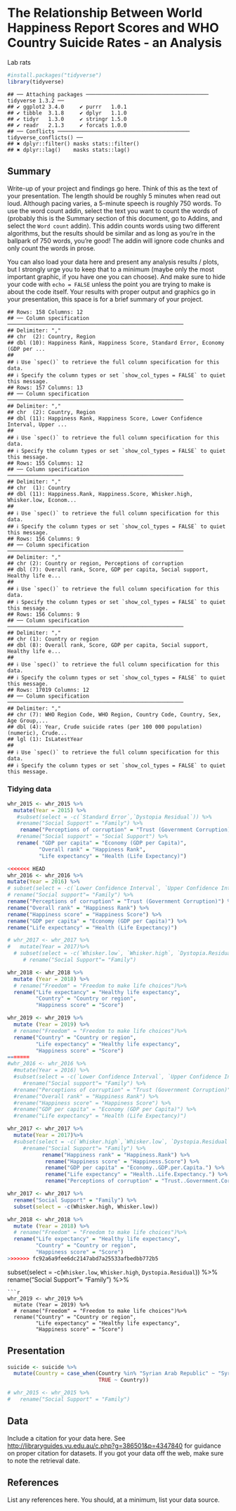 The Relationship Between World Happiness Report Scores and WHO Country
Suicide Rates - an Analysis
================
Lab rats

``` r
#install.packages("tidyverse")
library(tidyverse)
```

    ## ── Attaching packages ─────────────────────────────────────── tidyverse 1.3.2 ──
    ## ✔ ggplot2 3.4.0     ✔ purrr   1.0.1
    ## ✔ tibble  3.1.8     ✔ dplyr   1.1.0
    ## ✔ tidyr   1.3.0     ✔ stringr 1.5.0
    ## ✔ readr   2.1.3     ✔ forcats 1.0.0
    ## ── Conflicts ────────────────────────────────────────── tidyverse_conflicts() ──
    ## ✖ dplyr::filter() masks stats::filter()
    ## ✖ dplyr::lag()    masks stats::lag()

## Summary

Write-up of your project and findings go here. Think of this as the text
of your presentation. The length should be roughly 5 minutes when read
out loud. Although pacing varies, a 5-minute speech is roughly 750
words. To use the word count addin, select the text you want to count
the words of (probably this is the Summary section of this document, go
to Addins, and select the `Word count` addin). This addin counts words
using two different algorithms, but the results should be similar and as
long as you’re in the ballpark of 750 words, you’re good! The addin will
ignore code chunks and only count the words in prose.

You can also load your data here and present any analysis results /
plots, but I strongly urge you to keep that to a minimum (maybe only the
most important graphic, if you have one you can choose). And make sure
to hide your code with `echo = FALSE` unless the point you are trying to
make is about the code itself. Your results with proper output and
graphics go in your presentation, this space is for a brief summary of
your project.

    ## Rows: 158 Columns: 12
    ## ── Column specification ────────────────────────────────────────────────────────
    ## Delimiter: ","
    ## chr  (2): Country, Region
    ## dbl (10): Happiness Rank, Happiness Score, Standard Error, Economy (GDP per ...
    ## 
    ## ℹ Use `spec()` to retrieve the full column specification for this data.
    ## ℹ Specify the column types or set `show_col_types = FALSE` to quiet this message.
    ## Rows: 157 Columns: 13
    ## ── Column specification ────────────────────────────────────────────────────────
    ## Delimiter: ","
    ## chr  (2): Country, Region
    ## dbl (11): Happiness Rank, Happiness Score, Lower Confidence Interval, Upper ...
    ## 
    ## ℹ Use `spec()` to retrieve the full column specification for this data.
    ## ℹ Specify the column types or set `show_col_types = FALSE` to quiet this message.
    ## Rows: 155 Columns: 12
    ## ── Column specification ────────────────────────────────────────────────────────
    ## Delimiter: ","
    ## chr  (1): Country
    ## dbl (11): Happiness.Rank, Happiness.Score, Whisker.high, Whisker.low, Econom...
    ## 
    ## ℹ Use `spec()` to retrieve the full column specification for this data.
    ## ℹ Specify the column types or set `show_col_types = FALSE` to quiet this message.
    ## Rows: 156 Columns: 9
    ## ── Column specification ────────────────────────────────────────────────────────
    ## Delimiter: ","
    ## chr (2): Country or region, Perceptions of corruption
    ## dbl (7): Overall rank, Score, GDP per capita, Social support, Healthy life e...
    ## 
    ## ℹ Use `spec()` to retrieve the full column specification for this data.
    ## ℹ Specify the column types or set `show_col_types = FALSE` to quiet this message.
    ## Rows: 156 Columns: 9
    ## ── Column specification ────────────────────────────────────────────────────────
    ## Delimiter: ","
    ## chr (1): Country or region
    ## dbl (8): Overall rank, Score, GDP per capita, Social support, Healthy life e...
    ## 
    ## ℹ Use `spec()` to retrieve the full column specification for this data.
    ## ℹ Specify the column types or set `show_col_types = FALSE` to quiet this message.
    ## Rows: 17019 Columns: 12
    ## ── Column specification ────────────────────────────────────────────────────────
    ## Delimiter: ","
    ## chr (7): WHO Region Code, WHO Region, Country Code, Country, Sex, Age Group,...
    ## dbl (4): Year, Crude suicide rates (per 100 000 population) (numeric), Crude...
    ## lgl (1): IsLatestYear
    ## 
    ## ℹ Use `spec()` to retrieve the full column specification for this data.
    ## ℹ Specify the column types or set `show_col_types = FALSE` to quiet this message.

### Tidying data

``` r
whr_2015 <- whr_2015 %>%
  mutate(Year = 2015) %>% 
   #subset(select = -c(`Standard Error`,`Dystopia Residual`)) %>%
   #rename("Social Support" = "Family") %>%
    rename("Perceptions of corruption" = "Trust (Government Corruption)") %>%
   #rename("Social support" = "Social Support") %>%
   rename( "GDP per capita" = "Economy (GDP per Capita)",
          "Overall rank" = "Happiness Rank", 
          "Life expectancy" = "Health (Life Expectancy)")
```

``` r
<<<<<<< HEAD
whr_2016 <- whr_2016 %>%
mutate(Year = 2016) %>%
# subset(select = -c(`Lower Confidence Interval`, `Upper Confidence Interval`, `Dystopia Residual`)) %>%
# rename("Social support"= "Family") %>%
rename("Perceptions of corruption" = "Trust (Government Corruption)") %>%
rename("Overall rank" = "Happiness Rank") %>%
rename("Happiness score" = "Happiness Score") %>%
rename("GDP per capita" = "Economy (GDP per Capita)") %>%
rename("Life expectancy" = "Health (Life Expectancy)")
```

``` r
# whr_2017 <- whr_2017 %>%
#   mutate(Year = 2017)%>%
  # subset(select = -c(`Whisker.low`, `Whisker.high`, `Dystopia.Residual`)) %>%
     # rename("Social Support"= "Family")
```

``` r
whr_2018 <- whr_2018 %>% 
  mutate (Year = 2018) %>%
  # rename("Freedom" = "Freedom to make life choices")%>%
  rename("Life expectancy" = "Healthy life expectancy", 
         "Country" = "Country or region", 
         "Happiness score" = "Score")
```

``` r
whr_2019 <- whr_2019 %>% 
  mutate (Year = 2019) %>%
  # rename("Freedom" = "Freedom to make life choices")%>%
  rename("Country" = "Country or region", 
         "Life expectancy" = "Healthy life expectancy", 
         "Happiness score" = "Score") 
=======
#whr_2016 <- whr_2016 %>%
  #mutate(Year = 2016) %>%
  #subset(select = -c(`Lower Confidence Interval`, `Upper Confidence Interval`, `Dystopia Residual`)) %>%
     #rename("Social support"= "Family") %>%
  #rename("Perceptions of corruption" = "Trust (Government Corruption)") %>%
  #rename("Overall rank" = "Happiness Rank") %>%
  #rename("Happiness score" = "Happiness Score") %>%
  #rename("GDP per capita" = "Economy (GDP per Capita)") %>%
  #rename("Life expectancy" = "Health (Life Expectancy)")
```

``` r
whr_2017 <- whr_2017 %>%
  mutate(Year = 2017)%>%
  #subset(select = -c(`Whisker.high`,`Whisker.low`, `Dystopia.Residual`)) %>%
     #rename("Social Support"= "Family") %>%
           rename("Happiness rank" = "Happiness.Rank") %>%
            rename("Happiness score" = "Happiness.Score") %>%
            rename("GDP per capita" = "Economy..GDP.per.Capita.") %>%
            rename("Life expectancy" = "Health..Life.Expectancy.") %>%
            rename("Perceptions of corruption" = "Trust..Government.Corruption.")
```

``` r
whr_2017 <- whr_2017 %>%
  rename("Social Support" = "Family") %>%
  subset(select = -c(Whisker.high, Whisker.low))
```

``` r
whr_2018 <- whr_2018 %>% 
  mutate (Year = 2018) %>%
  # rename("Freedom" = "Freedom to make life choices")%>%
  rename("Life expectancy" = "Healthy life expectancy", 
         "Country" = "Country or region", 
         "Happiness score" = "Score")
>>>>>>> fc92a6a9fee6dc2147abd7a25533afbedbb772b5
```

subset(select = -c(`Whisker.low`, `Whisker.high`, `Dystopia.Residual`))
%\>% rename(“Social Support”= “Family”) %\>%

      


    ```r
    whr_2019 <- whr_2019 %>% 
      mutate (Year = 2019) %>%
      # rename("Freedom" = "Freedom to make life choices")%>%
      rename("Country" = "Country or region", 
             "Life expectancy" = "Healthy life expectancy", 
             "Happiness score" = "Score") 

## Presentation

``` r
suicide <- suicide %>%
  mutate(Country = case_when(Country %in% "Syrian Arab Republic" ~ "Syria",
                             TRUE ~ Country))

# whr_2015 <- whr_2015 %>%
#   rename("Social Support" = "Family")
```

## Data

Include a citation for your data here. See
<http://libraryguides.vu.edu.au/c.php?g=386501&p=4347840> for guidance
on proper citation for datasets. If you got your data off the web, make
sure to note the retrieval date.

## References

List any references here. You should, at a minimum, list your data
source.
